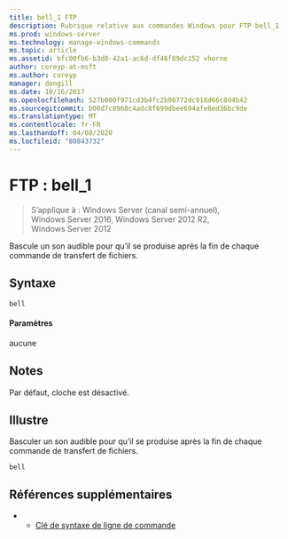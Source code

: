 ```yaml
---
title: bell_1 FTP
description: Rubrique relative aux commandes Windows pour FTP bell_1
ms.prod: windows-server
ms.technology: manage-windows-commands
ms.topic: article
ms.assetid: bfc00fb6-b3d0-42a1-ac6d-df46f89dc152 vhorne
author: coreyp-at-msft
ms.author: coreyp
manager: dongill
ms.date: 10/16/2017
ms.openlocfilehash: 527b000f971cd3b4fc2b98772dc918d66c8d4b42
ms.sourcegitcommit: b00d7c8968c4adc8f699dbee694afe6ed36bc9de
ms.translationtype: MT
ms.contentlocale: fr-FR
ms.lasthandoff: 04/08/2020
ms.locfileid: "80843732"
---
```

# <a name="ftp-bell_1"></a>FTP : bell_1

>S’applique à : Windows Server (canal semi-annuel), Windows Server 2016, Windows Server 2012 R2, Windows Server 2012

Bascule un son audible pour qu’il se produise après la fin de chaque commande de transfert de fichiers.   
## <a name="syntax"></a>Syntaxe  
```  
bell  
```  
#### <a name="parameters"></a>Paramètres  
aucune  
## <a name="remarks"></a>Notes  
Par défaut, cloche est désactivé.  
## <a name="examples"></a><a name=BKMK_Examples></a>Illustre  
Basculer un son audible pour qu’il se produise après la fin de chaque commande de transfert de fichiers.  
```  
bell  
```  
## <a name="additional-references"></a>Références supplémentaires  
-   - [Clé de syntaxe de ligne de commande](command-line-syntax-key.md)  
